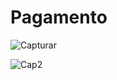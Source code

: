 # Pagamento

![Capturar](https://user-images.githubusercontent.com/118230908/202702085-c92b989c-09d1-46dd-b812-99b581e9451d.PNG)

![Cap2](https://user-images.githubusercontent.com/118230908/202702786-50aa4f3b-db24-4850-aef7-cb42f556f8f1.PNG)
